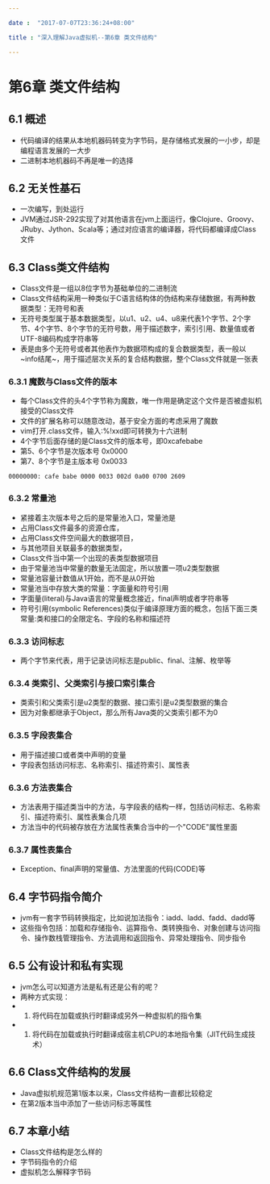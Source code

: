 ```yaml
---

date :  "2017-07-07T23:36:24+08:00"

title : "深入理解Java虚拟机--第6章 类文件结构"

---
```


第6章 类文件结构
================

6.1 概述
--------

-   代码编译的结果从本地机器码转变为字节码，是存储格式发展的一小步，却是编程语言发展的一大步
-   二进制本地机器码不再是唯一的选择

6.2 无关性基石
--------------

-   一次编写，到处运行
-   JVM通过JSR-292实现了对其他语言在jvm上面运行，像Clojure、Groovy、JRuby、Jython、Scala等；通过对应语言的编译器，将代码都编译成Class文件

6.3 Class类文件结构
-------------------

-   Class文件是一组以8位字节为基础单位的二进制流
-   Class文件结构采用一种类似于C语言结构体的伪结构来存储数据，有两种数据类型：无符号和表
-   无符号类型属于基本数据类型，以u1、u2、u4、u8来代表1个字节、2个字节、4个字节、8个字节的无符号数，用于描述数字，索引引用、数量值或者UTF-8编码构成字符串等
-   表是由多个无符号或者其他表作为数据项构成的复合数据类型，表一般以~info结尾~，用于描述层次关系的复合结构数据，整个Class文件就是一张表

### 6.3.1 魔数与Class文件的版本

-   每个Class文件的头4个字节称为魔数，唯一作用是确定这个文件是否被虚拟机接受的Class文件
-   文件的扩展名称可以随意改动，基于安全方面的考虑采用了魔数
-   vim打开.class文件，输入:%!xxd即可转换为十六进制
-   4个字节后面存储的是Class文件的版本号，即0xcafebabe
-   第5、6个字节是次版本号 0x0000
-   第7、8个字节是主版本号 0x0033

``` {.shell}
00000000: cafe babe 0000 0033 002d 0a00 0700 2609
```

### 6.3.2 常量池

-   紧接着主次版本号之后的是常量池入口，常量池是
-   占用Class文件最多的资源仓库，
-   占用Class文件空间最大的数据项目，
-   与其他项目关联最多的数据类型，
-   Class文件当中第一个出现的表类型数据项目
-   由于常量池当中常量的数量无法固定，所以放置一项u2类型数据
-   常量池容量计数值从1开始，而不是从0开始
-   常量池当中存放大类的常量：字面量和符号引用
-   字面量(literal)与Java语言的常量概念接近，final声明或者字符串等
-   符号引用(symbolic
    References)类似于编译原理方面的概念，包括下面三类常量:类和接口的全限定名、字段的名称和描述符

### 6.3.3 访问标志

-   两个字节来代表，用于记录访问标志是public、final、注解、枚举等

### 6.3.4 类索引、父类索引与接口索引集合

-   类索引和父类索引是u2类型的数据、接口索引是u2类型数据的集合
-   因为对象都继承于Object，那么所有Java类的父类索引都不为0

### 6.3.5 字段表集合

-   用于描述接口或者类中声明的变量
-   字段表包括访问标志、名称索引、描述符索引、属性表

### 6.3.6 方法表集合

-   方法表用于描述类当中的方法，与字段表的结构一样，包括访问标志、名称索引、描述符索引、属性表集合几项
-   方法当中的代码被存放在方法属性表集合当中的一个"CODE"属性里面

### 6.3.7 属性表集合

-   Exception、final声明的常量值、方法里面的代码(CODE)等

6.4 字节码指令简介
------------------

-   jvm有一套字节码转换指定，比如说加法指令：iadd、ladd、fadd、dadd等
-   这些指令包括：加载和存储指令、运算指令、类转换指令、对象创建与访问指令、操作数栈管理指令、方法调用和返回指令、异常处理指令、同步指令

6.5 公有设计和私有实现
----------------------

-   jvm怎么可以知道方法是私有还是公有的呢？
-   两种方式实现：
-   1.  将代码在加载或执行时翻译成另外一种虚拟机的指令集
-   1.  将代码在加载或执行时翻译成宿主机CPU的本地指令集（JIT代码生成技术）

6.6 Class文件结构的发展
-----------------------

-   Java虚拟机规范第1版本以来，Class文件结构一直都比较稳定
-   在第2版本当中添加了一些访问标志等属性

6.7 本章小结
------------

-   Class文件结构是怎么样的
-   字节码指令的介绍
-   虚拟机怎么解释字节码

